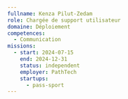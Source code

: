 ```yaml
---
fullname: Kenza Pilut-Zedam
role: Chargée de support utilisateur
domaine: Déploiement
competences:
  - Communication
missions:
  - start: 2024-07-15
    end: 2024-12-31
    status: independent
    employer: PathTech
    startups:
      - pass-sport
---
```

